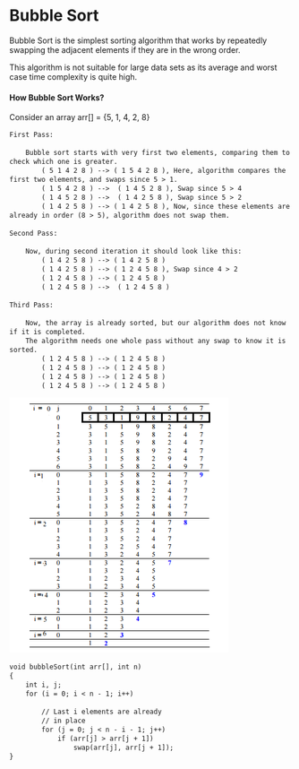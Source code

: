 # Bubble Sort

Bubble Sort is the simplest sorting algorithm that works by repeatedly swapping the adjacent elements if they are in the wrong order.

This algorithm is not suitable for large data sets as its average and worst case time complexity is quite high.

#### How Bubble Sort Works?

Consider an array arr[] = {5, 1, 4, 2, 8}

    First Pass:

        Bubble sort starts with very first two elements, comparing them to check which one is greater.
            ( 5 1 4 2 8 ) --> ( 1 5 4 2 8 ), Here, algorithm compares the first two elements, and swaps since 5 > 1.
            ( 1 5 4 2 8 ) -->  ( 1 4 5 2 8 ), Swap since 5 > 4
            ( 1 4 5 2 8 ) -->  ( 1 4 2 5 8 ), Swap since 5 > 2
            ( 1 4 2 5 8 ) --> ( 1 4 2 5 8 ), Now, since these elements are already in order (8 > 5), algorithm does not swap them.

    Second Pass:

        Now, during second iteration it should look like this:
            ( 1 4 2 5 8 ) --> ( 1 4 2 5 8 )
            ( 1 4 2 5 8 ) --> ( 1 2 4 5 8 ), Swap since 4 > 2
            ( 1 2 4 5 8 ) --> ( 1 2 4 5 8 )
            ( 1 2 4 5 8 ) -->  ( 1 2 4 5 8 )

    Third Pass:

        Now, the array is already sorted, but our algorithm does not know if it is completed.
        The algorithm needs one whole pass without any swap to know it is sorted.
            ( 1 2 4 5 8 ) --> ( 1 2 4 5 8 )
            ( 1 2 4 5 8 ) --> ( 1 2 4 5 8 )
            ( 1 2 4 5 8 ) --> ( 1 2 4 5 8 )
            ( 1 2 4 5 8 ) --> ( 1 2 4 5 8 )

![alt text](bubble-sort1.png)

    void bubbleSort(int arr[], int n)
    {
        int i, j;
        for (i = 0; i < n - 1; i++)

            // Last i elements are already
            // in place
            for (j = 0; j < n - i - 1; j++)
                if (arr[j] > arr[j + 1])
                    swap(arr[j], arr[j + 1]);
    }
